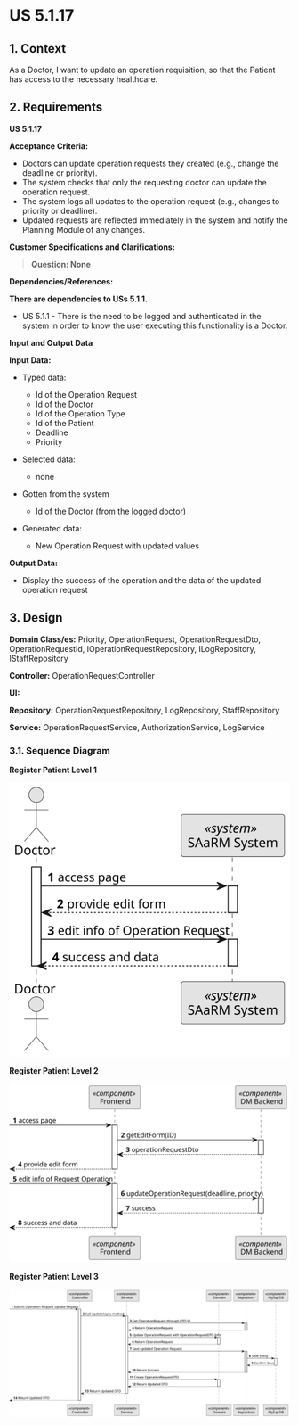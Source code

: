 # US 5.1.17

## 1. Context

As a Doctor, I want to update an operation requisition, so that the Patient has access to the necessary healthcare.

## 2. Requirements

**US 5.1.17**

**Acceptance Criteria:**

- Doctors can update operation requests they created (e.g., change the deadline or priority).
- The system checks that only the requesting doctor can update the operation request.
- The system logs all updates to the operation request (e.g., changes to priority or deadline).
- Updated requests are reflected immediately in the system and notify the Planning Module of
  any changes.

**Customer Specifications and Clarifications:**

> **Question: None**


**Dependencies/References:**

**There are dependencies to USs 5.1.1.**

* US 5.1.1 - There is the need to be logged and authenticated in the system in order to know the user executing this
  functionality is a Doctor.

**Input and Output Data**

**Input Data:**

* Typed data:
    * Id of the Operation Request
    * Id of the Doctor
    * Id of the Operation Type
    * Id of the Patient
    * Deadline
    * Priority

* Selected data:
    * none

* Gotten from the system
    * Id of the Doctor (from the logged doctor)

* Generated data:
    * New Operation Request with updated values

**Output Data:**

* Display the success of the operation and the data of the updated operation request

## 3. Design

**Domain Class/es:** Priority, OperationRequest, OperationRequestDto, OperationRequestId,
IOperationRequestRepository, ILogRepository, IStaffRepository

**Controller:** OperationRequestController

**UI:**

**Repository:**    OperationRequestRepository, LogRepository, StaffRepository

**Service:** OperationRequestService, AuthorizationService, LogService

### 3.1. Sequence Diagram

**Register Patient Level 1**

![Register Operation Request](sequence-diagram-1.svg "Register Operation Request")

**Register Patient Level 2**

![Register Operation Request](sequence-diagram-2.svg "Register Operation Request")

**Register Patient Level 3**

![Register Operation Request](sequence-diagram-3.svg "Register Operation Request")
